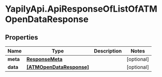 # YapilyApi.ApiResponseOfListOfATMOpenDataResponse

## Properties
Name | Type | Description | Notes
------------ | ------------- | ------------- | -------------
**meta** | [**ResponseMeta**](ResponseMeta.md) |  | [optional] 
**data** | [**[ATMOpenDataResponse]**](ATMOpenDataResponse.md) |  | [optional] 


